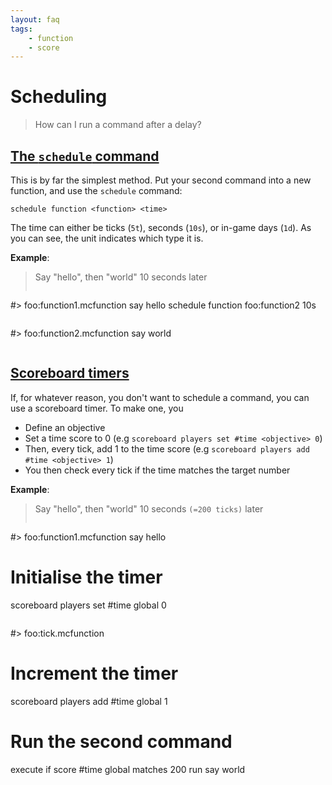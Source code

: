 ```yaml
---
layout: faq
tags:
    - function
    - score
---
```

# Scheduling

> How can I run a command after a delay?

## [The `schedule` command](#schedule)

This is by far the simplest method. Put your second command into a new function, and use the `schedule` command:
```
schedule function <function> <time>
```
The time can either be ticks (`5t`), seconds (`10s`), or in-game days (`1d`). As you can see, the unit indicates which type it is.

**Example**:
> Say "hello", then "world" 10 seconds later
>
> ```
#> foo:function1.mcfunction
say hello
schedule function foo:function2 10s
> ```
>
> ```
#> foo:function2.mcfunction
say world
> ```

## [Scoreboard timers](#score)

If, for whatever reason, you don't want to schedule a command, you can use a scoreboard timer. To make one, you

- Define an objective
- Set a time score to 0 (e.g `scoreboard players set #time <objective> 0`)
- Then, every tick, add 1 to the time score (e.g `scoreboard players add #time <objective> 1`)
- You then check every tick if the time matches the target number

**Example**:
> Say "hello", then "world" 10 seconds `(=200 ticks)` later
>
> ```
#> foo:function1.mcfunction
say hello
# Initialise the timer
scoreboard players set #time global 0
> ```
>
> ```
#> foo:tick.mcfunction
# Increment the timer
scoreboard players add #time global 1
# Run the second command
execute if score #time global matches 200 run say world
> ```